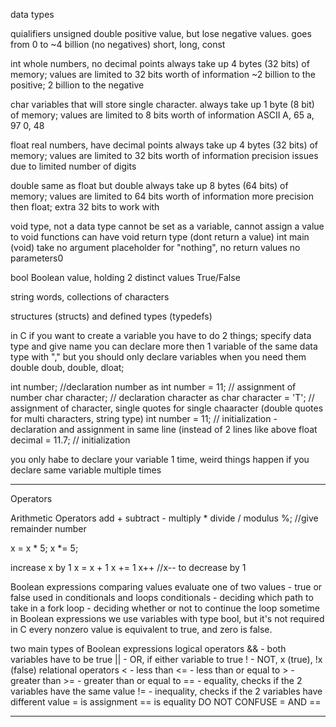 data types

quialifiers 
  unsigned
    double positive value, but lose negative values. goes from 0 to ~4 billion (no negatives)
  short, long, const

int
  whole numbers, no decimal points
  always take up 4 bytes (32 bits) of memory; values are limited to 32 bits worth of information
  ~2 billion to the positive; 2 billion to the negative

char
  variables that will store single character. 
  always take up 1 byte (8 bit) of memory; values are limited to 8 bits worth of information
  ASCII
  A, 65
  a, 97
  0, 48
  
float
  real numbers, have decimal points
  always take up 4 bytes (32 bits) of memory; values are limited to 32 bits worth of information
  precision issues due to limited number of digits

double
  same as float but double
  always take up 8 bytes (64 bits) of memory; values are limited to 64 bits worth of information
  more precision then float; extra 32 bits to work with

void
  type, not a data type
  cannot be set as a variable, cannot assign a value to void
  functions can have void return type (dont return a value)
  int main (void)
  take no argument 
  placeholder for "nothing", no return values no parameters0

bool
  Boolean value, holding 2 distinct values
  True/False
  
string
  words, collections of characters
  
structures (structs) and defined types (typedefs)

in C if you want to create a variable you have to do 2 things; specify data type and give name
you can declare more then 1 variable of the same data type with "," but you should only declare variables when you need them
  double doub, double, dloat; 

  int number; //declaration number as int
  number = 11; // assignment of number
  char character; // declaration character as char
  character = 'T'; // assignment of character, single quotes for single chaaracter (double quotes for multi characters, string type)
  int number = 11; // initialization - declaration and assignment in same line (instead of 2 lines like above
  float decimal = 11.7; // initialization
  
you only habe to declare your variable 1 time, weird things happen if you declare same variable multiple times

-----------------------------------------------------------------------------------------------------------------------------------------------------------------------

Operators

Arithmetic Operators
add +
subtract -
multiply *
divide /
modulus %; //give remainder number

x = x * 5;
x *= 5;

increase x by 1
  x = x + 1
  x += 1
  x++ //x-- to decrease by 1
  
Boolean expressions
  comparing values
  evaluate one of two values - true or false
  used in conditionals and loops
    conditionals - deciding which path to take in a fork
    loop - deciding whether or not to continue the loop
  sometime in Boolean expressions we use variables with type bool, but it's not required
  in C every nonzero value is equivalent to true, and zero is false.
  
  two main types of Boolean expressions
    logical operators
      && - both variables have to be true
      || - OR, if either variable to true
      ! - NOT, x (true), !x (false)
    relational operators 
      < - less than
      <= - less than or equal to
      > - greater than
      >= - greater than or equal to
      == - equality, checks if the 2 variables have the same value
      != - inequality, checks if the 2 variables have different value
        = is assignment 
        == is equality
        DO NOT CONFUSE = AND ==

-----------------------------------------------------------------------------------------------------------------------------------------------------------------------


  


  


























































































